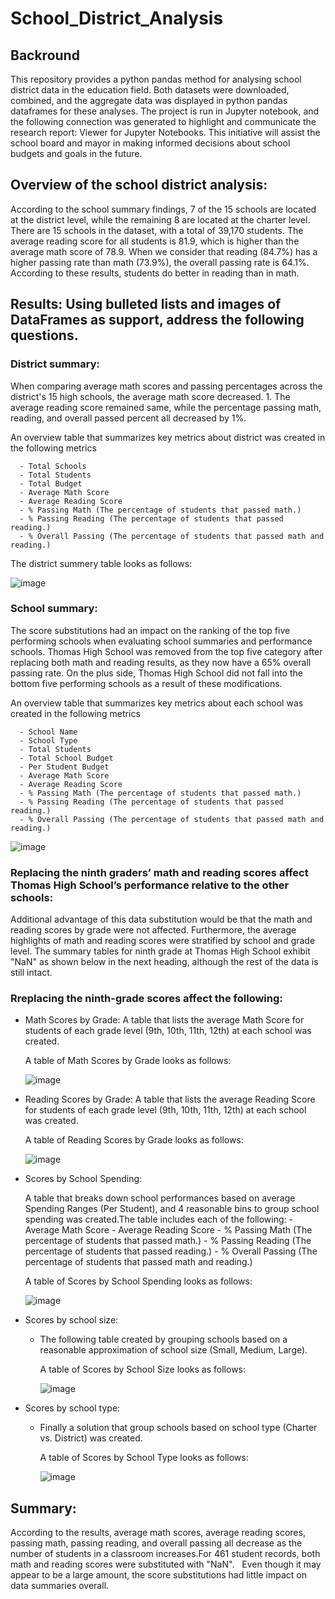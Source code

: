 # School_District_Analysis

## Backround

This repository provides a python pandas method for analysing school district data in the education field. Both datasets were downloaded, combined, and the aggregate data was displayed in python pandas dataframes for these analyses. The project is run in Jupyter notebook, and the following connection was generated to highlight and communicate the research report: Viewer for Jupyter Notebooks. This initiative will assist the school board and mayor in making informed decisions about school budgets and goals in the future.

## Overview of the school district analysis:

According to the school summary findings, 7 of the 15 schools are located at the district level, while the remaining 8 are located at the charter level. There are 15 schools in the dataset, with a total of 39,170 students. The average reading score for all students is 81.9, which is higher than the average math score of 78.9. When we consider that reading (84.7%) has a higher passing rate than math (73.9%), the overall passing rate is 64.1%. According to these results, students do better in reading than in math.

## Results: Using bulleted lists and images of DataFrames as support, address the following questions.

### District summary:

When comparing average math scores and passing percentages across the district's 15 high schools, the average math score decreased. 1. The average reading score remained same, while the percentage passing math, reading, and overall passed percent all decreased by 1%.

An overview table that summarizes key metrics about district was created in the following metrics

      - Total Schools
      - Total Students
      - Total Budget
      - Average Math Score
      - Average Reading Score
      - % Passing Math (The percentage of students that passed math.)
      - % Passing Reading (The percentage of students that passed reading.)
      - % Overall Passing (The percentage of students that passed math and reading.)
    
   The district summery table looks as follows:

![image](https://user-images.githubusercontent.com/82549869/119054073-062fe580-b995-11eb-8480-9e6adfc0fbcf.png)
  
### School summary:

The score substitutions had an impact on the ranking of the top five performing schools when evaluating school summaries and performance schools. Thomas High School was removed from the top five category after replacing both math and reading results, as they now have a 65% overall passing rate. On the plus side, Thomas High School did not fall into the bottom five performing schools as a result of these modifications.

An overview table that summarizes key metrics about each school was created in the following metrics

      - School Name
      - School Type
      - Total Students
      - Total School Budget
      - Per Student Budget
      - Average Math Score
      - Average Reading Score
      - % Passing Math (The percentage of students that passed math.)
      - % Passing Reading (The percentage of students that passed reading.)
      - % Overall Passing (The percentage of students that passed math and reading.)
 
 ![image](https://user-images.githubusercontent.com/82549869/119054297-658df580-b995-11eb-8815-a821729313a7.png)
  
### Replacing the ninth graders’ math and reading scores affect Thomas High School’s performance relative to the other schools:

Additional advantage of this data substitution would be that the math and reading scores by grade were not affected. Furthermore, the average highlights of math and reading scores were stratified by school and grade level. The summary tables for ninth grade at Thomas High School exhibit "NaN" as shown below in the next heading, although the rest of the data is still intact.

### Rreplacing the ninth-grade scores affect the following:  
  
  -   Math Scores by Grade:
      A table that lists the average Math Score for students of each grade level (9th, 10th, 11th, 12th) at each school was created.

      A table of Math Scores by Grade looks as follows:

      ![image](https://user-images.githubusercontent.com/82549869/119224120-f5818b80-baca-11eb-9c02-0e91a400366b.png)

  -   Reading Scores by Grade:
      A table that lists the average Reading Score for students of each grade level (9th, 10th, 11th, 12th) at each school was created.

      A table of Reading Scores by Grade looks as follows:
        
      ![image](https://user-images.githubusercontent.com/82549869/119224180-34afdc80-bacb-11eb-8777-2d60a70080ea.png)

  -   Scores by School Spending:
      
     
      
      A table that breaks down school performances based on average Spending Ranges (Per Student), and 4 reasonable bins to group school spending was created.The table includes each of the following:
          - Average Math Score
          - Average Reading Score
          - % Passing Math (The percentage of students that passed math.)
          - % Passing Reading (The percentage of students that passed reading.)
          - % Overall Passing (The percentage of students that passed math and reading.)

        A table of Scores by School Spending looks as follows:

      ![image](https://user-images.githubusercontent.com/82549869/119229096-43ef5400-bae4-11eb-9449-f4b53658ca7e.png)

  -   Scores by school size:
      - The following table created by grouping schools based on a reasonable approximation of school size (Small, Medium, Large).

        A table of Scores by School Size looks as follows:
        
        ![image](https://user-images.githubusercontent.com/82549869/119229120-6a14f400-bae4-11eb-89aa-c92c39d0e566.png)

  - Scores by school type:
      - Finally a solution that group schools based on school type (Charter vs. District) was created.

        A table of Scores by School Type looks as follows:
        
        ![image](https://user-images.githubusercontent.com/82549869/119229135-78631000-bae4-11eb-810f-c298f8bf8b70.png)


## Summary:

According to the results, average math scores, average reading scores, passing math, passing reading, and overall passing all decrease as the number of students in a classroom increases.For 461 student records, both math and reading scores were substituted with "NaN".   Even though it may appear to be a large amount, the score substitutions had little impact on data summaries overall.
